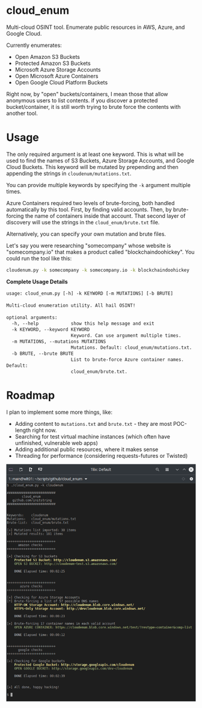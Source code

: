 # cloud_enum
Multi-cloud OSINT tool. Enumerate public resources in AWS, Azure, and Google Cloud.

Currently enumerates:
- Open Amazon S3 Buckets
- Protected Amazon S3 Buckets
- Microsoft Azure Storage Accounts
- Open Microsoft Azure Containers
- Open Google Cloud Platform Buckets

Right now, by "open" buckets/containers, I mean those that allow anonymous users to list contents. if you discover a protected bucket/container, it is still worth trying to brute force the contents with another tool.

# Usage
The only required argument is at least one keyword. This is what will be used to find the names of S3 Buckets, Azure Storage Accounts, and Google Cloud Buckets. This keyword will be mutated by prepending and then appending the strings in `cloudenum/mutations.txt`.

You can provide multiple keywords by specifying the `-k` argument multiple times.

Azure Containers required two levels of brute-forcing, both handled automatically by this tool. First, by finding valid accounts. Then, by brute-forcing the name of containers inside that account. That second layer of discovery will use the strings in the `cloud_enum/brute.txt` file.

Alternatively, you can specify your own mutation and brute files.

Let's say you were researching "somecompany" whose website is "somecompany.io" that makes a product called "blockchaindoohickey". You could run the tool like this:

```sh
cloudenum.py -k somecompany -k somecompany.io -k blockchaindoohickey
```

**Complete Usage Details**
```
usage: cloud_enum.py [-h] -k KEYWORD [-m MUTATIONS] [-b BRUTE]

Multi-cloud enumeration utility. All hail OSINT!

optional arguments:
  -h, --help            show this help message and exit
  -k KEYWORD, --keyword KEYWORD
                        Keyword. Can use argument multiple times.
  -m MUTATIONS, --mutations MUTATIONS
                        Mutations. Default: cloud_enum/mutations.txt.
  -b BRUTE, --brute BRUTE
                        List to brute-force Azure container names. Default:
                        cloud_enum/brute.txt.
```

# Roadmap
I plan to implement some more things, like:
- Adding content to `mutations.txt` and `brute.txt` - they are most POC-length right now.
- Searching for test virtual machine instances (which often have unfinished, vulnerable web apps)
- Adding additional public resources, where it makes sense
- Threading for performance (considering requests-futures or Twisted)

<img src="screenshot.png" align="center"/>
